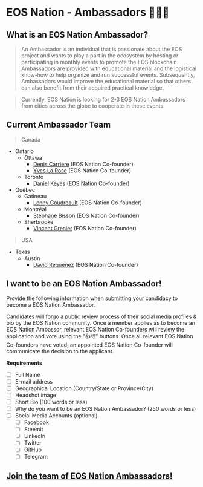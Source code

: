 # EOS Nation - Ambassadors 👨‍👧‍👦

## What is an EOS Nation Ambassador?

> An Ambassador is an individual that is passionate about the EOS project and wants to play a part in the ecosystem by hosting or participating in monthly events to promote the EOS blockchain. Ambassadors are provided with educational material and the logistical know-how to help organize and run successful events. Subsequently, Ambassadors would improve the educational material so that others can also benefit from their acquired practical knowledge.


> Currently, EOS Nation is looking for 2-3 EOS Nation Ambassadors from cities across the globe to cooperate in these events.



 
## Current Ambassador Team

> Canada
  - Ontario
    - Ottawa
      - [Denis Carriere](members.md#denis-carriere) (EOS Nation Co-founder)
      - [Yves La Rose](members.md#yves-la-rose) (EOS Nation Co-founder)
    - Toronto
      - [Daniel Keyes](members.md#daniel-keyes) (EOS Nation Co-founder)
  - Québec
    - Gatineau 
      - [Lenny Goudreault](members.md#lenny-goudreault) (EOS Nation Co-founder)
    - Montréal
      - [Stephane Bisson](members.md#stephane-bisson) (EOS Nation Co-founder)
    - Sherbrooke
      - [Vincent Grenier](members.md#vincent-grenier) (EOS Nation Co-founder)
> USA
  - Texas
    - Austin
      - [David Requenez](members.md#david-requenez) (EOS Nation Co-founder)


## I want to be an EOS Nation Ambassador!

Provide the following information when submitting your candidacy to become a EOS Nation Ambassador.

Candidates will forgo a public review process of their social media profiles & bio by the EOS Nation community. Once a member applies as to become an EOS Nation Ambassor, relevant EOS Nation Co-founders will review the application and vote using the "👍👎" buttons. Once all relevant EOS Nation Co-founders have voted, an appointed EOS Nation Co-founder will communicate the decision to the applicant.

**Requirements**

- [ ] Full Name
- [ ] E-mail address
- [ ] Geographical Location (Country/State or Province/City)
- [ ] Headshot image
- [ ] Short Bio (100 words or less)
- [ ] Why do you want to be an EOS Nation Ambassador? (250 words or less)
- [ ] Social Media Accounts (optional)
  - [ ] Facebook
  - [ ] Steemit
  - [ ] LinkedIn
  - [ ] Twitter
  - [ ] GitHub
  - [ ] Telegram
  
## **[Join the team of EOS Nation Ambassadors!](https://github.com/EOS-Nation/Ambassadors/issues/new)**
